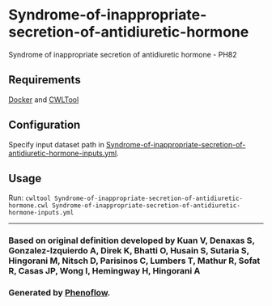 # Syndrome-of-inappropriate-secretion-of-antidiuretic-hormone

Syndrome of inappropriate secretion of antidiuretic hormone - PH82

## Requirements

[Docker](https://docs.docker.com/install/) and [CWLTool](https://github.com/common-workflow-language/cwltool#install)

## Configuration

Specify input dataset path in [Syndrome-of-inappropriate-secretion-of-antidiuretic-hormone-inputs.yml](Syndrome-of-inappropriate-secretion-of-antidiuretic-hormone-inputs.yml).

## Usage

Run: `cwltool Syndrome-of-inappropriate-secretion-of-antidiuretic-hormone.cwl Syndrome-of-inappropriate-secretion-of-antidiuretic-hormone-inputs.yml`

***

### Based on original definition developed by Kuan V, Denaxas S, Gonzalez-Izquierdo A, Direk K, Bhatti O, Husain S, Sutaria S, Hingorani M, Nitsch D, Parisinos C, Lumbers T, Mathur R, Sofat R, Casas JP, Wong I, Hemingway H, Hingorani A
### Generated by [Phenoflow](https://kclhi.org/phenoflow).

